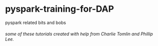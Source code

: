 # pyspark-training-for-DAP
pyspark related bits and bobs


######  some of these tutorials created with help from Charlie Tomlin and Phillip Lee.

